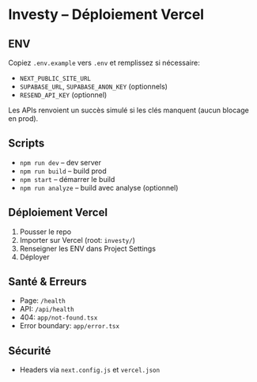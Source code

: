 # Investy – Déploiement Vercel

## ENV
Copiez `.env.example` vers `.env` et remplissez si nécessaire:
- `NEXT_PUBLIC_SITE_URL`
- `SUPABASE_URL`, `SUPABASE_ANON_KEY` (optionnels)
- `RESEND_API_KEY` (optionnel)

Les APIs renvoient un succès simulé si les clés manquent (aucun blocage en prod).

## Scripts
- `npm run dev` – dev server
- `npm run build` – build prod
- `npm start` – démarrer le build
- `npm run analyze` – build avec analyse (optionnel)

## Déploiement Vercel
1. Pousser le repo
2. Importer sur Vercel (root: `investy/`)
3. Renseigner les ENV dans Project Settings
4. Déployer

## Santé & Erreurs
- Page: `/health`
- API: `/api/health`
- 404: `app/not-found.tsx`
- Error boundary: `app/error.tsx`

## Sécurité
- Headers via `next.config.js` et `vercel.json`
